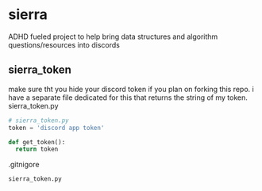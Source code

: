 # sierra

ADHD fueled project to help bring data structures and algorithm questions/resources into discords

## sierra_token

make sure tht you hide your discord token if you plan on forking this repo.
i have a separate file dedicated for this that returns the string of my token.
sierra_token.py

```py
# sierra_token.py
token = 'discord app token'

def get_token():
  return token
```

.gitnigore

```gitignore
sierra_token.py
